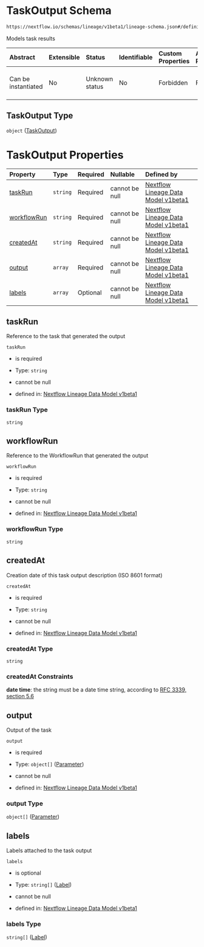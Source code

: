 # TaskOutput Schema

```txt
https://nextflow.io/schemas/lineage/v1beta1/lineage-schema.json#/definitions/TaskOutput
```

Models task results

| Abstract            | Extensible | Status         | Identifiable | Custom Properties | Additional Properties | Access Restrictions | Defined In                                                                                                   |
| :------------------ | :--------- | :------------- | :----------- | :---------------- | :-------------------- | :------------------ | :----------------------------------------------------------------------------------------------------------- |
| Can be instantiated | No         | Unknown status | No           | Forbidden         | Forbidden             | none                | [nextflow-lineage-v1beta1-schema.json\*](../out/nextflow-lineage-v1beta1-schema.json "open original schema") |

## TaskOutput Type

`object` ([TaskOutput](nextflow-lineage-v1beta1-schema-definitions-taskoutput.md))

# TaskOutput Properties

| Property                    | Type     | Required | Nullable       | Defined by                                                                                                                                                                                                                                     |
| :-------------------------- | :------- | :------- | :------------- | :--------------------------------------------------------------------------------------------------------------------------------------------------------------------------------------------------------------------------------------------- |
| [taskRun](#taskrun)         | `string` | Required | cannot be null | [Nextflow Lineage Data Model v1beta1](nextflow-lineage-v1beta1-schema-definitions-taskoutput-properties-taskrun.md "https://nextflow.io/schemas/lineage/v1beta1/lineage-schema.json#/definitions/TaskOutput/properties/taskRun")               |
| [workflowRun](#workflowrun) | `string` | Required | cannot be null | [Nextflow Lineage Data Model v1beta1](nextflow-lineage-v1beta1-schema-definitions-taskoutput-properties-workflowrun.md "https://nextflow.io/schemas/lineage/v1beta1/lineage-schema.json#/definitions/TaskOutput/properties/workflowRun")       |
| [createdAt](#createdat)     | `string` | Required | cannot be null | [Nextflow Lineage Data Model v1beta1](nextflow-lineage-v1beta1-schema-definitions-taskoutput-properties-createdat.md "https://nextflow.io/schemas/lineage/v1beta1/lineage-schema.json#/definitions/TaskOutput/properties/createdAt")           |
| [output](#output)           | `array`  | Required | cannot be null | [Nextflow Lineage Data Model v1beta1](nextflow-lineage-v1beta1-schema-definitions-taskoutput-properties-task-output-parameters.md "https://nextflow.io/schemas/lineage/v1beta1/lineage-schema.json#/definitions/TaskOutput/properties/output") |
| [labels](#labels)           | `array`  | Optional | cannot be null | [Nextflow Lineage Data Model v1beta1](nextflow-lineage-v1beta1-schema-definitions-taskoutput-properties-task-output-labels.md "https://nextflow.io/schemas/lineage/v1beta1/lineage-schema.json#/definitions/TaskOutput/properties/labels")     |

## taskRun

Reference to the task that generated the output

`taskRun`

* is required

* Type: `string`

* cannot be null

* defined in: [Nextflow Lineage Data Model v1beta1](nextflow-lineage-v1beta1-schema-definitions-taskoutput-properties-taskrun.md "https://nextflow.io/schemas/lineage/v1beta1/lineage-schema.json#/definitions/TaskOutput/properties/taskRun")

### taskRun Type

`string`

## workflowRun

Reference to the WorkflowRun that generated the output

`workflowRun`

* is required

* Type: `string`

* cannot be null

* defined in: [Nextflow Lineage Data Model v1beta1](nextflow-lineage-v1beta1-schema-definitions-taskoutput-properties-workflowrun.md "https://nextflow.io/schemas/lineage/v1beta1/lineage-schema.json#/definitions/TaskOutput/properties/workflowRun")

### workflowRun Type

`string`

## createdAt

Creation date of this task output description (ISO 8601 format)

`createdAt`

* is required

* Type: `string`

* cannot be null

* defined in: [Nextflow Lineage Data Model v1beta1](nextflow-lineage-v1beta1-schema-definitions-taskoutput-properties-createdat.md "https://nextflow.io/schemas/lineage/v1beta1/lineage-schema.json#/definitions/TaskOutput/properties/createdAt")

### createdAt Type

`string`

### createdAt Constraints

**date time**: the string must be a date time string, according to [RFC 3339, section 5.6](https://tools.ietf.org/html/rfc3339 "check the specification")

## output

Output of the task

`output`

* is required

* Type: `object[]` ([Parameter](nextflow-lineage-v1beta1-schema-definitions-parameter.md))

* cannot be null

* defined in: [Nextflow Lineage Data Model v1beta1](nextflow-lineage-v1beta1-schema-definitions-taskoutput-properties-task-output-parameters.md "https://nextflow.io/schemas/lineage/v1beta1/lineage-schema.json#/definitions/TaskOutput/properties/output")

### output Type

`object[]` ([Parameter](nextflow-lineage-v1beta1-schema-definitions-parameter.md))

## labels

Labels attached to the task output

`labels`

* is optional

* Type: `string[]` ([Label](nextflow-lineage-v1beta1-schema-definitions-taskoutput-properties-task-output-labels-label.md))

* cannot be null

* defined in: [Nextflow Lineage Data Model v1beta1](nextflow-lineage-v1beta1-schema-definitions-taskoutput-properties-task-output-labels.md "https://nextflow.io/schemas/lineage/v1beta1/lineage-schema.json#/definitions/TaskOutput/properties/labels")

### labels Type

`string[]` ([Label](nextflow-lineage-v1beta1-schema-definitions-taskoutput-properties-task-output-labels-label.md))
